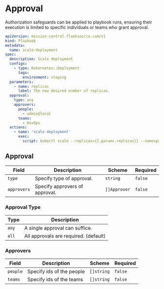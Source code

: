 # Approval

Authorization safeguards can be applied to playbook runs, ensuring their execution is limited to specific individuals or teams who grant approval.

```yaml title="approve-kubernetes-scaling.yaml"
apiVersion: mission-control.flanksource.com/v1
kind: Playbook
metadata:
  name: scale-deployment
spec:
  description: Scale deployment
  configs:
    - type: Kubernetes::Deployment
      tags:
        environment: staging
  parameters:
    - name: replicas
      label: The new desired number of replicas.
  approval:
    type: any
    approvers:
      people:
        - admin@local
      teams:
        - DevOps
  actions:
    - name: 'scale deployment'
      exec:
        script: kubectl scale --replicas={{.params.replicas}} --namespace={{.config.tags.namespace}} deployment {{.config.name}}
```

## Approval

| Field       | Description                    | Scheme       | Required |
| ----------- | ------------------------------ | ------------ | -------- |
| `type`      | Specify type of approval.      | `string`     | `false`  |
| `approvers` | Specify approvers of approval. | `[]Approver` | `false`  |

### Approval Type

| Type  | Description                           |
| ----- | ------------------------------------- |
| `any` | A single approval can suffice.        |
| `all` | All approvals are required. (default) |

### Approvers

| Field    | Description               | Scheme     | Required |
| -------- | ------------------------- | ---------- | -------- |
| `people` | Specify ids of the people | `[]string` | `false`  |
| `teams`  | Specify ids of the teams  | `[]string` | `false`  |
